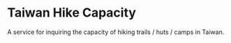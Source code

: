 # Taiwan Hike Capacity

A service for inquiring the capacity of hiking trails / huts / camps in Taiwan.
